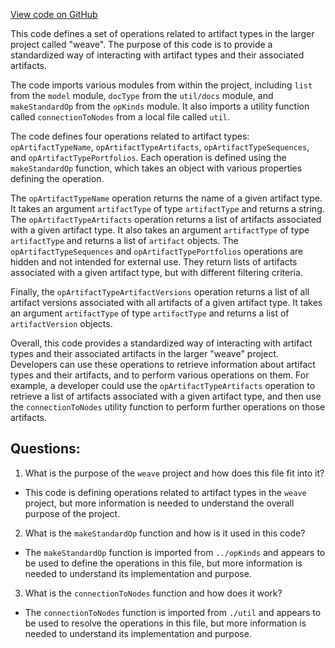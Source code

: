 [View code on GitHub](https://github.com/wandb/weave/weave-js/src/core/ops/domain/artifactType.ts)

This code defines a set of operations related to artifact types in the larger project called "weave". The purpose of this code is to provide a standardized way of interacting with artifact types and their associated artifacts. 

The code imports various modules from within the project, including `list` from the `model` module, `docType` from the `util/docs` module, and `makeStandardOp` from the `opKinds` module. It also imports a utility function called `connectionToNodes` from a local file called `util`.

The code defines four operations related to artifact types: `opArtifactTypeName`, `opArtifactTypeArtifacts`, `opArtifactTypeSequences`, and `opArtifactTypePortfolios`. Each operation is defined using the `makeStandardOp` function, which takes an object with various properties defining the operation. 

The `opArtifactTypeName` operation returns the name of a given artifact type. It takes an argument `artifactType` of type `artifactType` and returns a string. The `opArtifactTypeArtifacts` operation returns a list of artifacts associated with a given artifact type. It also takes an argument `artifactType` of type `artifactType` and returns a list of `artifact` objects. The `opArtifactTypeSequences` and `opArtifactTypePortfolios` operations are hidden and not intended for external use. They return lists of artifacts associated with a given artifact type, but with different filtering criteria.

Finally, the `opArtifactTypeArtifactVersions` operation returns a list of all artifact versions associated with all artifacts of a given artifact type. It takes an argument `artifactType` of type `artifactType` and returns a list of `artifactVersion` objects.

Overall, this code provides a standardized way of interacting with artifact types and their associated artifacts in the larger "weave" project. Developers can use these operations to retrieve information about artifact types and their artifacts, and to perform various operations on them. For example, a developer could use the `opArtifactTypeArtifacts` operation to retrieve a list of artifacts associated with a given artifact type, and then use the `connectionToNodes` utility function to perform further operations on those artifacts.
## Questions: 
 1. What is the purpose of the `weave` project and how does this file fit into it?
- This code is defining operations related to artifact types in the `weave` project, but more information is needed to understand the overall purpose of the project.

2. What is the `makeStandardOp` function and how is it used in this code?
- The `makeStandardOp` function is imported from `../opKinds` and appears to be used to define the operations in this file, but more information is needed to understand its implementation and purpose.

3. What is the `connectionToNodes` function and how does it work?
- The `connectionToNodes` function is imported from `./util` and appears to be used to resolve the operations in this file, but more information is needed to understand its implementation and purpose.